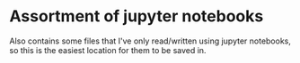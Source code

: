 # Assortment of jupyter notebooks
Also contains some files that I've only read/written using jupyter notebooks, so this is the easiest location for them to be saved in.
